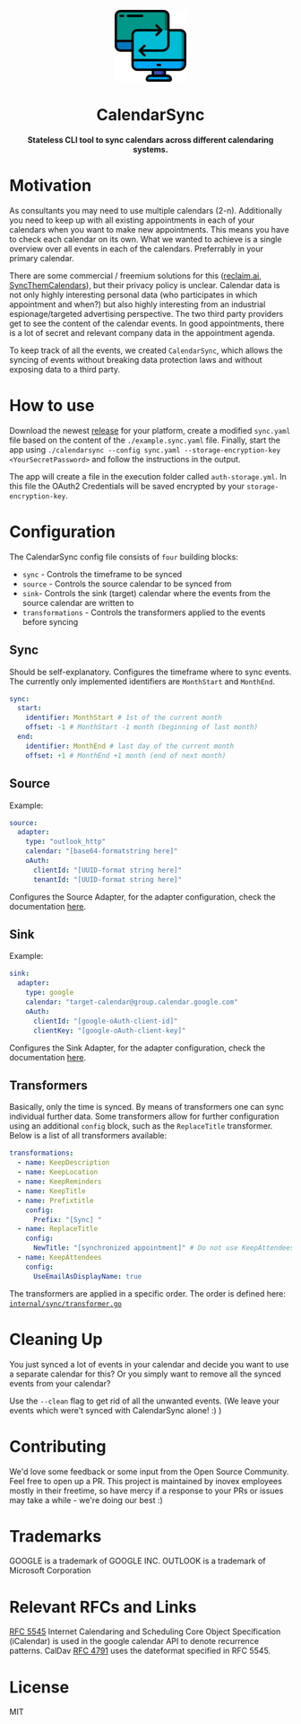 <div align="center">
    <p>
        <img src="./docs/static/logo_color_128.png"/>
        <h1 align="center">CalendarSync</h1>
        <b>Stateless CLI tool to sync calendars across different calendaring systems.</b>
    </p>
</div>

# Motivation

As consultants you may need to use multiple calendars (2-n). Additionally you
need to keep up with all existing appointments in each of your calendars when
you want to make new appointments. This means you have to check each calendar on
its own. What we wanted to achieve is a single overview over all events in each
of the calendars. Preferrably in your primary calendar.

There are some commercial / freemium solutions for this
([reclaim.ai](https://reclaim.ai/),
[SyncThemCalendars](https://syncthemcalendars.com/)), but their privacy policy
is unclear. Calendar data is not only highly interesting personal data (who
participates in which appointment and when?) but also highly interesting from an
industrial espionage/targeted advertising perspective. The two third party
providers get to see the content of the calendar events. In good appointments,
there is a lot of secret and relevant company data in the appointment agenda.

To keep track of all the events, we created `CalendarSync`, which allows the
syncing of events without breaking data protection laws and without exposing
data to a third party.

# How to use

Download the newest
[release](https://gitlab.inovex.de/inovex-calendarsync/calendarsync/-/releases)
for your platform, create a modified `sync.yaml` file based on the content of
  the `./example.sync.yaml` file. Finally, start the app using `./calendarsync
  --config sync.yaml --storage-encryption-key <YourSecretPassword>` and follow
  the instructions in the output.

The app will create a file in the execution folder called `auth-storage.yml`. In
this file the OAuth2 Credentials will be saved encrypted by your
`storage-encryption-key`.

# Configuration

The CalendarSync config file consists of `four` building blocks:

- `sync` - Controls the timeframe to be synced
- `source` - Controls the source calendar to be synced from
- `sink`- Controls the sink (target) calendar where the events from the source
  calendar are written to
- `transformations` - Controls the transformers applied to the events before
  syncing

## Sync

Should be self-explanatory. Configures the timeframe where to sync events. The
currently only implemented identifiers are `MonthStart` and `MonthEnd`.

```yaml
sync: 
  start: 
    identifier: MonthStart # 1st of the current month 
    offset: -1 # MonthStart -1 month (beginning of last month) 
  end: 
    identifier: MonthEnd # last day of the current month 
    offset: +1 # MonthEnd +1 month (end of next month)
```

## Source

Example:

```yaml
source: 
  adapter: 
    type: "outlook_http" 
    calendar: "[base64-formatstring here]" 
    oAuth: 
      clientId: "[UUID-format string here]" 
      tenantId: "[UUID-format string here]" 
```

Configures the Source Adapter, for the adapter configuration, check the
documentation [here](./docs/adapters.md).

## Sink

Example:

```yaml
sink:
  adapter: 
    type: google 
    calendar: "target-calendar@group.calendar.google.com" 
    oAuth: 
      clientId: "[google-oAuth-client-id]"
      clientKey: "[google-oAuth-client-key]" 
```

Configures the Sink Adapter, for the adapter configuration, check the
documentation [here](./docs/adapters.md).

## Transformers

Basically, only the time is synced. By means of transformers one can sync
individual further data. Some transformers allow for further configuration using
an additional `config` block, such as the `ReplaceTitle` transformer. Below is a
list of all transformers available:

```yaml
transformations:
  - name: KeepDescription
  - name: KeepLocation
  - name: KeepReminders
  - name: KeepTitle
  - name: Prefixtitle 
    config: 
      Prefix: "[Sync] "
  - name: ReplaceTitle 
    config: 
      NewTitle: "[synchronized appointment]" # Do not use KeepAttendees when the Outlook Adapter is used as a sink. There is no way to suppress mail invitations
  - name: KeepAttendees 
    config: 
      UseEmailAsDisplayName: true 
```

The transformers are applied in a specific order. The order is defined here:
[`internal/sync/transformer.go`](./internal/sync/transformer.go)

# Cleaning Up

You just synced a lot of events in your calendar and decide you want to use a
separate calendar for this? Or you simply want to remove all the synced events
from your calendar?

Use the `--clean` flag to get rid of all the unwanted events. (We leave your
events which were't synced with CalendarSync alone! :) )

# Contributing

We'd love some feedback or some input from the Open Source Community. Feel free
to open up a PR. This project is maintained by inovex employees mostly in their
freetime, so have mercy if a response to your PRs or issues may take a while -
we're doing our best :)

# Trademarks

GOOGLE is a trademark of GOOGLE INC. OUTLOOK is a trademark of Microsoft
Corporation

# Relevant RFCs and Links

[RFC 5545](https://datatracker.ietf.org/doc/html/rfc5545)  Internet Calendaring
and Scheduling Core Object Specification (iCalendar) is used in the google
calendar API to denote recurrence patterns. CalDav [RFC
4791](https://datatracker.ietf.org/doc/html/rfc4791) uses the dateformat
specified in RFC 5545.

# License

MIT
